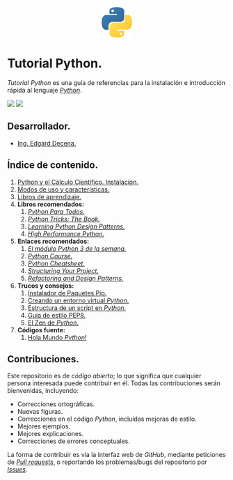 <div align = "center">
    <img src = "imagenes/logo_python.jpeg" />
</div>

# Tutorial Python.

*Tutorial Python* es una guía de referencias para la instalación e introducción rápida al lenguaje [*Python*](https://www.python.org/).

<img src="https://img.shields.io/badge/License-MIT-green" /> <img src="https://img.shields.io/badge/Markdown-1.0.1%20-blue" />

## Desarrollador.

* [Ing. Edgard Decena.](mailto:edecena@gmail.com)

<a name = "indice"></a>

## Índice de contenido.

1. [Python y el Cálculo Científico. Instalación.](python_instalacion.md#cabecera)
1. [Modos de uso y características.](modos_caracteristicas.md#cabecera)
1. [Libros de aprendizaje.](libros_aprendizaje.md#cabecera)
1. **Libros recomendados:**
    1. [*Python Para Todos.*](documentos/libro_python_para_todos.pdf)
    1. [*Python Tricks: The Book.*](documentos/libro_python_tricks_the_book.pdf)
    1. [*Learning Python Design Patterns.*](documentos/libro_learning_python_design_patterns.pdf)
    1. [*High Performance Python.*](documentos/libro_high_performance_python.pdf)
1. **Enlaces recomendados:**
    1. [*El módulo Python 3 de la semana.*](https://rico-schmidt.name/pymotw-3/)
    1. [*Python Course.*](https://www.python-course.eu/)
    1. [*Python Cheatsheet.*](https://www.pythonsheets.com/)
    1. [*Structuring Your Project.*](https://docs.python-guide.org/writing/structure/)
    1. [*Refactoring and Design Patterns.*](https://refactoring.guru/)
1. **Trucos y consejos:**
    1. [Instalador de Paquetes Pip.](instalador_paquetes_pip.md#cabecera)
    1. [Creando un entorno virtual *Python*.](creando_un_entorno_virtual.md#cabecera)
    1. [Estructura de un script en *Python*.](estructura_script_python.md#cabecera)
    1. [Guía de estilo PEP8.](guia_estilo_pep8.md#cabecera)
    1. [El Zen de *Python*.](zen_python.md#cabecera)
1. **Códigos fuente:**
    1. [Hola Mundo *Python*!](codigos/hola_mundo.py)

## Contribuciones.

Este repositorio es de *código abierto*; lo que significa que cualquier persona interesada puede contribuir en él. Todas las contribuciones serán bienvenidas, incluyendo:

* Correcciones ortográficas.
* Nuevas figuras.
* Correcciones en el código *Python*, incluídas mejoras de estilo.
* Mejores ejemplos.
* Mejores explicaciones. 
* Correcciones de errores conceptuales.

La forma de contribuir es vía la interfaz web de *GitHub*, mediante peticiones de [*Pull requests*](https://github.com/ejdecena/Tutorial-Python/pulls), o reportando los problemas/bugs del repositorio por [*Issues*](https://github.com/ejdecena/Tutorial-Python/issues).